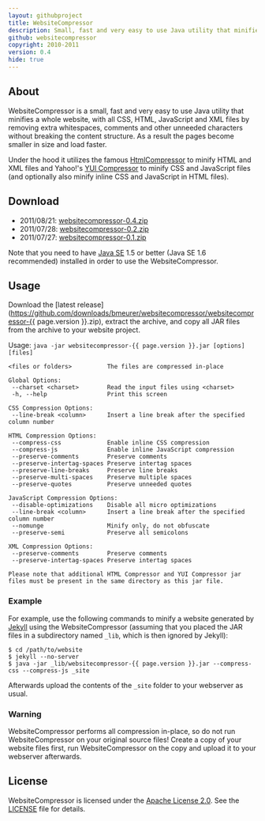 ```yaml
---
layout: githubproject
title: WebsiteCompressor
description: Small, fast and very easy to use Java utility that minifies a whole website.
github: websitecompressor
copyright: 2010-2011
version: 0.4
hide: true
---
```



## About

WebsiteCompressor is a small, fast and very easy to use Java utility that minifies a whole website, with all CSS, HTML, JavaScript and XML files by removing extra whitespaces, comments and other unneeded characters without breaking the content structure. As a result the pages become smaller in size and load faster.

Under the hood it utilizes the famous [HtmlCompressor](http://code.google.com/p/htmlcompressor/) to minify HTML and XML files and Yahoo!'s [YUI Compressor](http://developer.yahoo.com/yui/compressor/) to minify CSS and JavaScript files (and optionally also minify inline CSS and JavaScript in HTML files).


## Download

- 2011/08/21: [websitecompressor-0.4.zip](https://github.com/downloads/bmeurer/websitecompressor/websitecompressor-0.4.zip)
- 2011/07/28: [websitecompressor-0.2.zip](https://github.com/downloads/bmeurer/websitecompressor/websitecompressor-0.2.zip)
- 2011/07/27: [websitecompressor-0.1.zip](https://github.com/downloads/bmeurer/websitecompressor/websitecompressor-0.1.zip)

Note that you need to have [Java SE](http://www.oracle.com/technetwork/java/javase/downloads/index.html) 1.5 or better (Java SE 1.6 recommended) installed in order to use the WebsiteCompressor.


## Usage

Download the [latest release](https://github.com/downloads/bmeurer/websitecompressor/websitecompressor-{{ page.version }}.zip), extract the archive, and copy all JAR files from the archive to your website project.

Usage: `java -jar websitecompressor-{{ page.version }}.jar [options] [files]`

    <files or folders>          The files are compressed in-place

    Global Options:
     --charset <charset>        Read the input files using <charset>
     -h, --help                 Print this screen

    CSS Compression Options:
     --line-break <column>      Insert a line break after the specified column number

    HTML Compression Options:
     --compress-css             Enable inline CSS compression
     --compress-js              Enable inline JavaScript compression
     --preserve-comments        Preserve comments
     --preserve-intertag-spaces Preserve intertag spaces
     --preserve-line-breaks     Preserve line breaks
     --preserve-multi-spaces    Preserve multiple spaces
     --preserve-quotes          Preserve unneeded quotes

    JavaScript Compression Options:
     --disable-optimizations    Disable all micro optimizations
     --line-break <column>      Insert a line break after the specified column number
     --nomunge                  Minify only, do not obfuscate
     --preserve-semi            Preserve all semicolons

    XML Compression Options:
     --preserve-comments        Preserve comments
     --preserve-intertag-spaces Preserve intertag spaces

    Please note that additional HTML Compressor and YUI Compressor jar
    files must be present in the same directory as this jar file.


### Example

For example, use the following commands to minify a website generated by [Jekyll](http://jekyllrb.com) using the WebsiteCompressor (assuming that you placed the JAR files in a subdirectory named `_lib`, which is then ignored by Jekyll):
```
$ cd /path/to/website
$ jekyll --no-server
$ java -jar _lib/websitecompressor-{{ page.version }}.jar --compress-css --compress-js _site
```
Afterwards upload the contents of the `_site` folder to your webserver as usual.


### Warning

WebsiteCompressor performs all compression in-place, so do not run WebsiteCompressor on your original source files! Create a copy of your website files first, run WebsiteCompressor on the copy and upload it to your webserver afterwards.


## License

WebsiteCompressor is licensed under the [Apache License 2.0](http://www.apache.org/licenses/LICENSE-2.0). See the [LICENSE](http://github.com/bmeurer/websitecompressor/raw/master/LICENSE) file for details.

